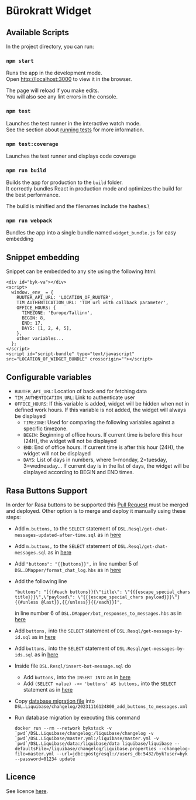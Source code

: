 # Bürokratt Widget

## Available Scripts

In the project directory, you can run:

### `npm start`

Runs the app in the development mode.\
Open [http://localhost:3000](http://localhost:3000) to view it in the browser.

The page will reload if you make edits.\
You will also see any lint errors in the console.

### `npm test`

Launches the test runner in the interactive watch mode.\
See the section about [running tests](https://facebook.github.io/create-react-app/docs/running-tests) for more information.

### `npm test:coverage`

Launches the test runner and displays code coverage

### `npm run build`

Builds the app for production to the `build` folder.\
It correctly bundles React in production mode and optimizes the build for the best performance.

The build is minified and the filenames include the hashes.\

### `npm run webpack`

Bundles the app into a single bundle named `widget_bundle.js` for easy embedding

## Snippet embedding

Snippet can be embedded to any site using the following html:
```
<div id="byk-va"></div>
<script>
  window._env_ = {
    RUUTER_API_URL: 'LOCATION_OF_RUUTER',
    TIM_AUTHENTICATION_URL: 'TIM url with callback parameter',
    OFFICE_HOURS: {
      TIMEZONE: 'Europe/Tallinn',
      BEGIN: 8,
      END: 17,
      DAYS: [1, 2, 4, 5],
    },
    other variables...
  };
</script>
<script id="script-bundle" type="text/javascript" src="LOCATION_OF_WIDGET_BUNDLE" crossorigin=""></script>
```

## Configurable variables

* `RUUTER_API_URL`: Location of back end for fetching data
* `TIM_AUTHENTICATION_URL`: Link to authenticate user
* `OFFICE_HOURS`: If this variable is added, widget will be hidden when not in defined work hours. If this variable is not added, the widget will always be displayed
  * `TIMEZONE`: Used for comparing the following variables against a specific timezone.
  * `BEGIN`: Beginning of office hours. If current time is before this hour (24H), the widget will not be displayed
  * `END`: End of office hours. If current time is after this hour (24H), the widget will not be displayed
  * `DAYS`: List of days in numbers, where 1=monday, 2=tuesday, 3=wednesday... If current day is in the list of days, the widget will be displayed according to 
  BEGIN and END times.


## Rasa Buttons Support

In order for Rasa buttons to be supported this [Pull Request](https://github.com/buerokratt/Buerokratt-Chatbot/pull/359) must be merged and deployed. Other option is to merge and deploy it manually using these steps:

- Add `m.buttons,` to the `SELECT` statement of `DSL.Resql/get-chat-messages-updated-after-time.sql` as in [here](https://github.com/baha-a/Buerokratt-Chatbot/blob/44633eb8c36626db4d8358bbecefbf37117c84d5/DSL.Resql/get-chat-messages-updated-after-time.sql#L4)

- Add `m.buttons,` to the `SELECT` statement of `DSL.Resql/get-chat-messages.sql` as in [here](https://github.com/baha-a/Buerokratt-Chatbot/blob/44633eb8c36626db4d8358bbecefbf37117c84d5/DSL.Resql/get-chat-messages.sql#L4)

- Add `"buttons": "{{buttons}}",` in line number 5 of `DSL.DMapper/format_chat_log.hbs` as in [here](https://github.com/baha-a/Buerokratt-Chatbot/blob/44633eb8c36626db4d8358bbecefbf37117c84d5/DSL.DMapper/format_chat_log.hbs#L5C14-L5C39)

- Add the following line
  ```
  "buttons": "[{{#each buttons}}{\"title\": \"{{{escape_special_chars title}}}\",\"payload\": \"{{{escape_special_chars payload}}}\"}{{#unless @last}},{{/unless}}{{/each}}]",
  ```
  in line number 6 of `DSL.DMapper/bot_responses_to_messages.hbs` as in 
  [here](https://github.com/baha-a/Buerokratt-Chatbot/blob/44633eb8c36626db4d8358bbecefbf37117c84d5/DSL.DMapper/bot_responses_to_messages.hbs#L6)

- Add `buttons,` into the `SELECT` statement of `DSL.Resql/get-message-by-id.sql` as in [here](https://github.com/baha-a/Buerokratt-Chatbot/blob/44633eb8c36626db4d8358bbecefbf37117c84d5/DSL.Resql/get-message-by-id.sql#L5)

- Add `buttons,` into the `SELECT` statement of `DSL.Resql/get-messages-by-ids.sql` as in [here](https://github.com/baha-a/Buerokratt-Chatbot/blob/44633eb8c36626db4d8358bbecefbf37117c84d5/DSL.Resql/get-messages-by-ids.sql#L5)

- Inside file `DSL.Resql/insert-bot-message.sql` do
  - Add `buttons,` into the `INSERT INTO` as in [here](https://github.com/baha-a/Buerokratt-Chatbot/blob/44633eb8c36626db4d8358bbecefbf37117c84d5/DSL.Resql/insert-bot-message.sql#L1C53-L1C62)
  - Add `(SELECT value) ->> 'buttons' AS buttons,` into the `SELECT` statement as in [here](https://github.com/baha-a/Buerokratt-Chatbot/blob/44633eb8c36626db4d8358bbecefbf37117c84d5/DSL.Resql/insert-bot-message.sql#L6C8-L6C56)


- Copy [database migration file](https://github.com/baha-a/Buerokratt-Chatbot/blob/44633eb8c36626db4d8358bbecefbf37117c84d5/DSL.Liquibase/changelog/20231116124800_add_buttons_to_messages.xml) into `DSL.Liquibase/changelog/20231116124800_add_buttons_to_messages.xml`
 
- Run database migration by executing this command
  ```
  docker run --rm --network bykstack -v `pwd`/DSL.Liquibase/changelog:/liquibase/changelog -v `pwd`/DSL.Liquibase/master.yml:/liquibase/master.yml -v `pwd`/DSL.Liquibase/data:/liquibase/data liquibase/liquibase --defaultsFile=/liquibase/changelog/liquibase.properties --changelog-file=master.yml --url=jdbc:postgresql://users_db:5432/byk?user=byk --password=01234 update
  ```

## Licence

See licence [here](LICENCE.md).

